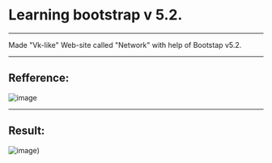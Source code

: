 # Learning bootstrap v 5.2. 
____
Made "Vk-like" Web-site called "Network" with help of Bootstap v5.2.
____
## Refference:

![image](https://user-images.githubusercontent.com/115931010/202195782-25cefecf-f4c2-4ec3-b006-7a6ec95e7a05.png)
____
## Result:

![image](https://user-images.githubusercontent.com/115931010/204324337-a6cb03b2-c272-4721-9c5c-7fbbfcd6a10d.png))

